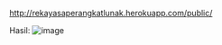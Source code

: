 http://rekayasaperangkatlunak.herokuapp.com/public/

Hasil:
![image](https://user-images.githubusercontent.com/80875124/127275421-71dc1b5e-dd65-448c-9370-9275cbb1facc.png)
